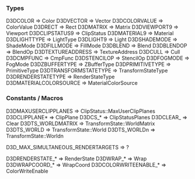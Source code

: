 ### Types

D3DCOLOR => Color
D3DVECTOR => Vector
D3DCOLORVALUE => ColorValue
D3DRECT => Rect
D3DMATRIX => Matrix
D3DVIEWPORT9 => Viewport
D3DCLIPSTATUS9 => ClipStatus
D3DMATERIAL9 => Material
D3DLIGHTTYPE => LightType
D3DLIGHT9 => Light
D3DSHADEMODE => ShadeMode
D3DFILLMODE => FillMode
D3DBLEND => Blend
D3DBLENDOP => BlendOp
D3DTEXTUREADDRESS => TextureAddress
D3DCULL => Cull
D3DCMPFUNC => CmpFunc
D3DSTENCILOP => StencilOp
D3DFOGMODE => FogMode
D3DZBUFFERTYPE => ZBufferType
D3DPRIMITIVETYPE => PrimitiveType
D3DTRANSFORMSTATETYPE => TransformStateType
D3DRENDERSTATETYPE => RenderStateType
D3DMATERIALCOLORSOURCE => MaterialColorSource

### Constants / Macros

D3DMAXUSERCLIPPLANES =>  ClipStatus::MaxUserClipPlanes
D3DCLIPPLANE* => ClipPlane
D3DCS_* => ClipStatusPlanes
D3DCLEAR_ => Clear
D3DTS_WORLDMATRIX => TransformState::WorldMatrix
D3DTS_WORLD => TransformState::World
D3DTS_WORLDn => TransformState::Worldn

D3D_MAX_SIMULTANEOUS_RENDERTARGETS => ?

D3DRENDERSTATE_* => RenderState
D3DWRAP_* => Wrap
D3DWRAPCOORD_* => WrapCoord
D3DCOLORWRITEENABLE_* => ColorWriteEnable